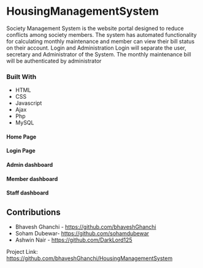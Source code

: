 # HousingManagementSystem
Society Management System is the website portal designed to reduce conflicts among society members. The system has automated functionality for calculating monthly maintenance and member can view their bill status on their account. Login and Administration Login will separate the user, secretary and Administrator of the System. The monthly maintenance bill will be authenticated by administrator

### Built With

* HTML
* CSS
* Javascript
* Ajax
* Php
* MySQL

<!-- ABOUT THE PROJECT -->
#### Home Page

#### Login Page


#### Admin dashboard

#### Member dashboard

#### Staff dashboard


<!-- CONTRIBUTING -->
## Contributions
- Bhavesh Ghanchi - <a>https://github.com/bhaveshGhanchi</a>
- Soham Dubewar- <a>https://github.com/sohamdubewar</a>
- Ashwin Nair - <a>https://github.com/DarkLord125</a>



Project Link: <a>https://github.com/bhaveshGhanchi/HousingManagementSystem</a>
